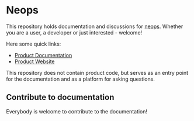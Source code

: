 # Neops

This repository holds documentation and discussions for [neops](https://neops.io/). Whether you are a user, a developer or just interested - welcome!

Here some quick links:

- [Product Documentation](https://docs.neops.io/)
- [Product Website](https://neops.io/)


This repository does not contain product code, but serves as an entry point for the documentation and as a platform for asking questions.


## Contribute to documentation

Everybody is welcome to contribute to the documentation!

